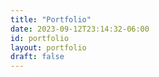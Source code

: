 ```yaml
---
title: "Portfolio"
date: 2023-09-12T23:14:32-06:00
id: portfolio
layout: portfolio
draft: false
---
```


